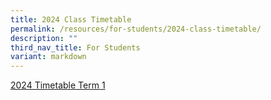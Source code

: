 ```yaml
---
title: 2024 Class Timetable
permalink: /resources/for-students/2024-class-timetable/
description: ""
third_nav_title: For Students
variant: markdown
---
```

[2024 Timetable Term 1](/files/2024_Timetable_Term_1_Class_Confirmed_202312291517.pdf)